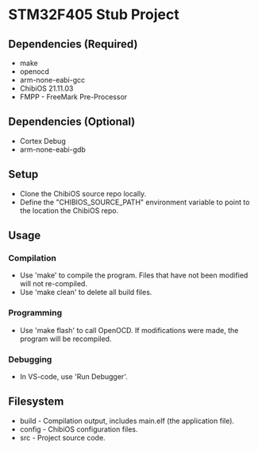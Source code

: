 # STM32F405 Stub Project
## Dependencies (Required)
- make
- openocd
- arm-none-eabi-gcc
- ChibiOS 21.11.03
- FMPP - FreeMark Pre-Processor

## Dependencies (Optional)
- Cortex Debug
- arm-none-eabi-gdb

## Setup
- Clone the ChibiOS source repo locally.
- Define the "CHIBIOS_SOURCE_PATH" environment variable to point to the location the ChibiOS repo.

## Usage
### Compilation
- Use 'make' to compile the program. Files that have not been modified will not re-compiled.
- Use 'make clean' to delete all build files.

### Programming
- Use 'make flash' to call OpenOCD. If modifications were made, the program will be recompiled.

### Debugging
- In VS-code, use 'Run Debugger'.

## Filesystem
- build - Compilation output, includes main.elf (the application file).
- config - ChibiOS configuration files.
- src - Project source code.